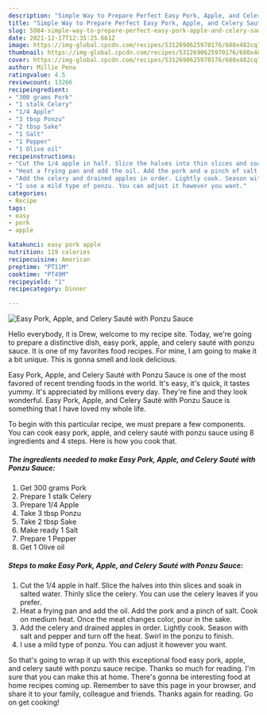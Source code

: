 ```yaml
---
description: "Simple Way to Prepare Perfect Easy Pork, Apple, and Celery Sauté with Ponzu Sauce"
title: "Simple Way to Prepare Perfect Easy Pork, Apple, and Celery Sauté with Ponzu Sauce"
slug: 5084-simple-way-to-prepare-perfect-easy-pork-apple-and-celery-saute-with-ponzu-sauce
date: 2021-12-17T12:35:25.661Z
image: https://img-global.cpcdn.com/recipes/5312690625970176/680x482cq70/easy-pork-apple-and-celery-saute-with-ponzu-sauce-recipe-main-photo.jpg
thumbnail: https://img-global.cpcdn.com/recipes/5312690625970176/680x482cq70/easy-pork-apple-and-celery-saute-with-ponzu-sauce-recipe-main-photo.jpg
cover: https://img-global.cpcdn.com/recipes/5312690625970176/680x482cq70/easy-pork-apple-and-celery-saute-with-ponzu-sauce-recipe-main-photo.jpg
author: Millie Pena
ratingvalue: 4.5
reviewcount: 13266
recipeingredient:
- "300 grams Pork"
- "1 stalk Celery"
- "1/4 Apple"
- "3 tbsp Ponzu"
- "2 tbsp Sake"
- "1 Salt"
- "1 Pepper"
- "1 Olive oil"
recipeinstructions:
- "Cut the 1/4 apple in half. Slice the halves into thin slices and soak in salted water. Thinly slice the celery. You can use the celery leaves if you prefer."
- "Heat a frying pan and add the oil. Add the pork and a pinch of salt. Cook on medium heat. Once the meat changes color, pour in the sake."
- "Add the celery and drained apples in order. Lightly cook. Season with salt and pepper and turn off the heat. Swirl in the ponzu to finish."
- "I use a mild type of ponzu. You can adjust it however you want."
categories:
- Recipe
tags:
- easy
- pork
- apple

katakunci: easy pork apple 
nutrition: 119 calories
recipecuisine: American
preptime: "PT11M"
cooktime: "PT49M"
recipeyield: "1"
recipecategory: Dinner

---
```



![Easy Pork, Apple, and Celery Sauté with Ponzu Sauce](https://img-global.cpcdn.com/recipes/5312690625970176/680x482cq70/easy-pork-apple-and-celery-saute-with-ponzu-sauce-recipe-main-photo.jpg)

Hello everybody, it is Drew, welcome to my recipe site. Today, we're going to prepare a distinctive dish, easy pork, apple, and celery sauté with ponzu sauce. It is one of my favorites food recipes. For mine, I am going to make it a bit unique. This is gonna smell and look delicious.



Easy Pork, Apple, and Celery Sauté with Ponzu Sauce is one of the most favored of recent trending foods in the world. It's easy, it's quick, it tastes yummy. It's appreciated by millions every day. They're fine and they look wonderful. Easy Pork, Apple, and Celery Sauté with Ponzu Sauce is something that I have loved my whole life.


To begin with this particular recipe, we must prepare a few components. You can cook easy pork, apple, and celery sauté with ponzu sauce using 8 ingredients and 4 steps. Here is how you cook that.

<!--inarticleads1-->

##### The ingredients needed to make Easy Pork, Apple, and Celery Sauté with Ponzu Sauce:

1. Get 300 grams Pork
1. Prepare 1 stalk Celery
1. Prepare 1/4 Apple
1. Take 3 tbsp Ponzu
1. Take 2 tbsp Sake
1. Make ready 1 Salt
1. Prepare 1 Pepper
1. Get 1 Olive oil




<!--inarticleads2-->

##### Steps to make Easy Pork, Apple, and Celery Sauté with Ponzu Sauce:

1. Cut the 1/4 apple in half. Slice the halves into thin slices and soak in salted water. Thinly slice the celery. You can use the celery leaves if you prefer.
1. Heat a frying pan and add the oil. Add the pork and a pinch of salt. Cook on medium heat. Once the meat changes color, pour in the sake.
1. Add the celery and drained apples in order. Lightly cook. Season with salt and pepper and turn off the heat. Swirl in the ponzu to finish.
1. I use a mild type of ponzu. You can adjust it however you want.




So that's going to wrap it up with this exceptional food easy pork, apple, and celery sauté with ponzu sauce recipe. Thanks so much for reading. I'm sure that you can make this at home. There's gonna be interesting food at home recipes coming up. Remember to save this page in your browser, and share it to your family, colleague and friends. Thanks again for reading. Go on get cooking!
